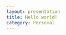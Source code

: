 ```yaml
---
layout: presentation
title: Hello world!
category: Personal
---
```


<section data-markdown
         data-separator-notes="^Note:"
         data-separator="---" 
         data-separator-vertical="--">
    <script type="text/template">
        # Hello world!
        ## 我的 reveal.js 之旅……  

        Samuel XIE

        Note:
        This will only display in the notes window.

        ---

        ## 再来一张
        - 还是不错的
        - ……

        --  

        ## 还是不错的 
        hahaha  
        A paragraph with some text and a [link](http://hakim.se).

        ---

        #END
    </script>
</section>